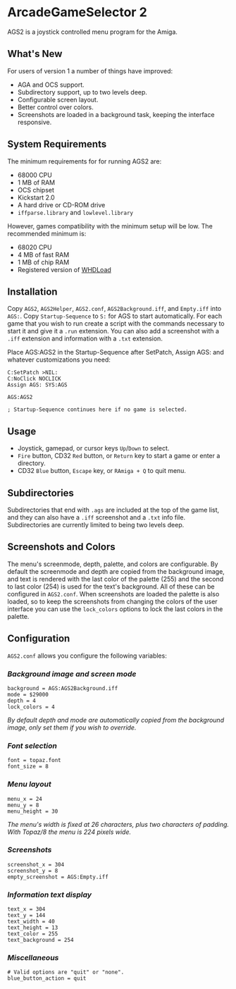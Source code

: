 ArcadeGameSelector 2
====================

AGS2 is a joystick controlled menu program for the Amiga.


What's New
----------

For users of version 1 a number of things have improved:

* AGA and OCS support.
* Subdirectory support, up to two levels deep.
* Configurable screen layout.
* Better control over colors.
* Screenshots are loaded in a background task, keeping the interface responsive.


System Requirements
-------------------

The minimum requirements for for running AGS2 are:

* 68000 CPU
* 1 MB of RAM
* OCS chipset
* Kickstart 2.0
* A hard drive or CD-ROM drive
* `iffparse.library` and `lowlevel.library`

However, games compatibility with the minimum setup will be low. The recommended minimum is:

* 68020 CPU
* 4 MB of fast RAM
* 1 MB of chip RAM
* Registered version of [WHDLoad](http://www.whdload.de/)


Installation
------------

Copy `AGS2`, `AGS2Helper`, `AGS2.conf`, `AGS2Background.iff`, and `Empty.iff` into `AGS:`. Copy `Startup-Sequence` to `S:` for AGS to start automatically. For each game that you wish to run create a script with the commands necessary to start it and give it a `.run` extension. You can also add a screenshot with a `.iff` extension and information with a `.txt` extension.

Place AGS:AGS2 in the Startup-Sequence after SetPatch, Assign AGS: and whatever customizations you need:

    C:SetPatch >NIL:
    C:NoClick NOCLICK
    Assign AGS: SYS:AGS
    
    AGS:AGS2
    
    ; Startup-Sequence continues here if no game is selected.


Usage
-----

* Joystick, gamepad, or cursor keys `Up`/`Down` to select.
* `Fire` button, CD32 `Red` button, or `Return` key to start a game or enter a directory.
* CD32 `Blue` button, `Escape` key, or `RAmiga + Q` to quit menu.


Subdirectories
--------------

Subdirectories that end with `.ags` are included at the top of the game list, and they can also have a `.iff` screenshot and a `.txt` info file. Subdirectories are currently limited to being two levels deep.


Screenshots and Colors
----------------------

The menu's screenmode, depth, palette, and colors are configurable. By default the screenmode and depth are copied from the background image, and text is rendered with the last color of the palette (255) and the second to last color (254) is used for the text's background. All of these can be configured in `AGS2.conf`. When screenshots are loaded the palette is also loaded, so to keep the screenshots from changing the colors of the user interface you can use the `lock_colors` options to lock the last colors in the palette.


Configuration
-------------

`AGS2.conf` allows you configure the following variables:

### *Background image and screen mode*
    background = AGS:AGS2Background.iff
    mode = $29000
    depth = 4
    lock_colors = 4

*By default depth and mode are automatically copied from the background image, only set them if you wish to override.*

### *Font selection*
    font = topaz.font
    font_size = 8

### *Menu layout*
    menu_x = 24
    menu_y = 8
    menu_height = 30

*The menu's width is fixed at 26 characters, plus two characters of padding. With Topaz/8 the menu is 224 pixels wide.*

### *Screenshots*
    screenshot_x = 304
    screenshot_y = 8
    empty_screenshot = AGS:Empty.iff

### *Information text display*
    text_x = 304
    text_y = 144
    text_width = 40
    text_height = 13
    text_color = 255
    text_background = 254

### *Miscellaneous*
    # Valid options are "quit" or "none".
    blue_button_action = quit
